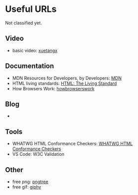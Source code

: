 # Useful URLs
Not classified yet.

## Video
- basic video: [xuetangx](https://www.xuetangx.com/course/THU08091000257/14768617?channel=i.area.learn_title)

## Documentation
- MDN Resources for Developers, by Developers: [MDN](https://developer.mozilla.org/en-US/)
- HTML living standards: [HTML: The Living Standard](https://html.spec.whatwg.org/dev/)
- How Browsers Work: [howbrowserswork](https://web.dev/howbrowserswork/)

## Blog
- 

## Tools
- WHATWG HTML Conformance Checkers: [WHATWG HTML Conformance Checkers](https://whatwg.org/validator/)
- VS Code: W3C Validation

## Other
- free png: [pngtree](https://pngtree.com/free-png)
- free gif: [giphy](https://giphy.com/)
